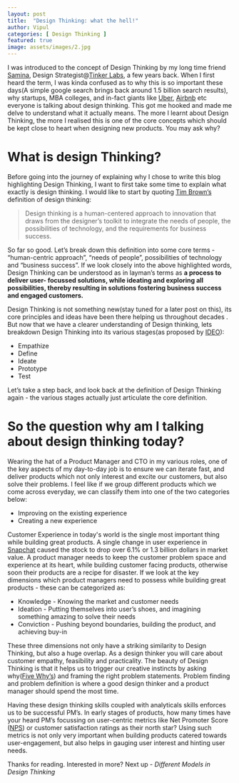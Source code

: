 ```yaml
---
layout: post
title:  "Design Thinking: what the hell!"
author: Vipul
categories: [ Design Thinking ]
featured: true
image: assets/images/2.jpg
---
```



I was introduced to the concept of Design Thinking by my long time friend [Samina](https://www.linkedin.com/in/samina/), Design Strategist@[Tinker Labs](http://www.tinkerlabs.in/), a few years back. When I first heard the term, I was kinda confused as to why this is so important these days(A simple google search brings back around 1.5 billion search results), why startups, MBA colleges, and in-fact giants like [Uber](https://medium.com/uber-design/how-we-design-on-the-ubereats-team-ff7c41fffb76), [Airbnb](https://www.bbva.com/en/airbnb-design-thinking-success-story/) etc everyone is talking about design thinking. This got me hooked and made me delve to understand what it actually means. The more I learnt about Design Thinking, the more I realised this is one of the core concepts which should be kept close to heart when designing new products. You may ask why? 

# What is design Thinking?
Before going into the journey of explaining why I chose to write this blog highlighting Design Thinking, I want to first take some time to explain what exactly is design thinking. I would like to start by quoting [Tim Brown’s](https://designthinking.ideo.com/) definition of design thinking: 

> Design thinking is a human-centered approach to innovation that draws from the designer’s toolkit to integrate the needs of people, the possibilities of technology, and the requirements for business success.

So far so good. Let’s break down this definition into some core terms - “human-centric approach”, “needs of people”, possibilities of technology and “business success”. If we look closely into the above highlighted words, Design Thinking can be understood as in layman’s terms as **a process to deliver user- focussed solutions, while ideating and exploring all possibilities, thereby resulting in solutions fostering business success and engaged customers.** 

Design Thinking is not something new(stay tuned for a later post on this), its core principles and ideas have been there helping us throughout decades . But now that we have a clearer understanding of Design thinking, lets breakdown Design Thinking into its various stages(as proposed by [IDEO](https://www.ideo.com/)):
- Empathize
- Define
- Ideate
- Prototype 
- Test

Let’s take a step back, and look back at the definition of Design Thinking again - the various stages actually just articulate the core definition.

# So the question why am I talking about design thinking today?

Wearing the hat of a Product Manager and CTO in my various roles, one of the key aspects of my day-to-day job is to ensure we can iterate fast, and deliver products which not only interest and excite our customers, but also solve their problems. I feel like if we group different products which we come across everyday, we can classify them into one of the two categories below:
- Improving on the existing experience
- Creating a new experience 

Customer Experience in today's world is the single most important thing while building great products. A single change in user experience in [Snapchat](https://www.themarketingscope.com/snapchat-user-experience/) caused the stock to drop over 6.1% or 1.3 billion dollars in market value. A product manager needs to keep the customer problem space and experience at its heart, while building customer facing products, otherwise soon their products are a recipe for disaster. If we look at the key dimensions which product managers need to possess while building great products - these can be categorized as:
- Knowledge - Knowing the market and customer needs
- Ideation - Putting themselves into user’s shoes, and imagining something amazing to solve their needs
- Conviction - Pushing beyond boundaries, building the product, and achieving buy-in

These three dimensions not only have a striking similarity to Design Thinking, but also a huge overlap. As a design thinker you will care about customer empathy, feasibility and practicality. The beauty of Design Thinking is that it helps us to trigger our creative instincts by asking why([Five Why’s](https://en.wikipedia.org/wiki/Five_whys)) and framing the right problem statements. Problem finding and problem definition is where a good design thinker and a product manager should spend the most time.


Having these design thinking skills coupled with analyticals skills enforces us to be successful PM’s. In early stages of products, how many times have your heard PM’s focussing on user-centric metrics like Net Promoter Score ([NPS](https://www.netpromoter.com/know/)) or customer satisfaction ratings as their north star? Using such metrics is not only very important when building products catered towards user-engagement, but also helps in gauging user interest and hinting user needs.

Thanks for reading. Interested in more? Next up - *Different Models in Design Thinking*
